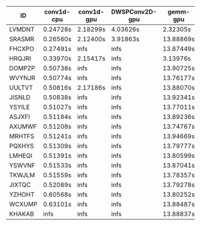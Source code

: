 |ID|conv1d-cpu|conv1d-gpu|DWSPConv2D-gpu|gemm-gpu|avg|
|-|-|-|-|-|-|
|LVMDNT|0.24728s|2.18299s|4.03626s|2.32305s|2.19739s|
|SRASMR|0.26560s|2.12400s|3.91863s|13.88869s|5.04923s|
|FHCXPO|0.27491s|infs|infs|13.87449s|infs|
|HRQJRI|0.33970s|2.15417s|infs|3.13976s|infs|
|DOMPZP|0.50738s|infs|infs|13.90725s|infs|
|WVYNJR|0.50774s|infs|infs|13.76177s|infs|
|UULTVT|0.50816s|2.17186s|infs|13.88070s|infs|
|JISNLD|0.50838s|infs|infs|13.92341s|infs|
|YSYILE|0.51027s|infs|infs|13.77011s|infs|
|ASJXFI|0.51184s|infs|infs|13.89236s|infs|
|AXUMWF|0.51208s|infs|infs|13.74767s|infs|
|MRHTFS|0.51241s|infs|infs|13.94669s|infs|
|PQXHYS|0.51309s|infs|infs|13.79777s|infs|
|LMHEQI|0.51391s|infs|infs|13.80599s|infs|
|YSWVNF|0.51533s|infs|infs|13.87041s|infs|
|TKWJLM|0.51559s|infs|infs|13.78357s|infs|
|JIXTQC|0.52089s|infs|infs|13.79278s|infs|
|YZHOHT|0.60568s|infs|infs|13.80252s|infs|
|WCXUMP|0.63101s|infs|infs|13.88487s|infs|
|KHAKAB|infs|infs|infs|13.88837s|infs|
